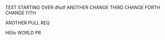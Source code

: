 TEST
STARTING OVER
dfsdf
ANOTHER CHANGE
THIRD CHANGE
FORTH CHANGE
FITH

ANOTHER PULL REQ


HEllo WORLD PR
